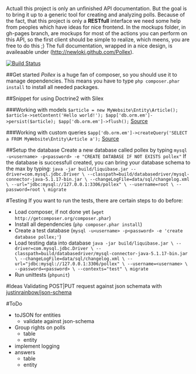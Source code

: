 Actuall this project is only an unfinished API documentation.
But the goal is to bring it up to a generic tool for creating and analyzing polls.
Because of the fact, that this project is only a __RESTfull__ interface we need
some help from peoples which have ideas for nice frontend.
In the mockups folder, in gh-pages branch, are mockups for most of the actions you can perform on this API,
so the first client should be simple to realize, which meens, you are free to do this ;)
The full documentation, wrapped in a nice design, is availeaable under (http://newloki.github.com/Pollex).

[![Build Status](https://secure.travis-ci.org/newLoki/Pollex.png?branch=master)](http://travis-ci.org/newLoki/Pollex)

##Get started
_Pollex_ is a huge fan of composer, so you should use it to manage dependencies.
This means you have to type `php composer.phar install` to install all needed packages.

##Snippet for using Doctrine2 with Silex

###Working with models
`$article = new MyWebsite\Entity\Article();
 $article->setContent('Hello world!');
 $app['db.orm.em']->persist($article);
 $app['db.orm.em']->flush();`
[Source](http://martinsikora.com/silex-doctrine2-orm)

###Working with custom queries
`$app['db.orm.em']->createQuery('SELECT a FROM MyWebsite\Entity\Article a');`
[Source](http://martinsikora.com/silex-doctrine2-orm)

##Setup the database
Create a new database called pollex by typing
`mysql -u<username> -p<password> -e "CREATE DATABASE IF NOT EXISTS pollex"`
If the database is successfull created, you can bring your database schema to the max by typing:
`java -jar build/liquibase.jar --driver=com.mysql.jdbc.Driver \
      --classpath=build/databasedriver/mysql-connector-java-5.1.17-bin.jar \
      --changeLogFile=data/sql/changelog.xml \
      --url="jdbc:mysql://127.0.0.1:3306/pollex" \
      --username=root \
      --password=root \
      migrate`

#Testing
If you want to run the tests, there are certain steps to do before:
* Load composer, if not done yet (`wget http://getcomposer.org/composer.phar`)
* Install all dependencies (`php composer.phar install`)
* Create a test database (`mysql -u<username> -p<password> -e 'create database pollex;'`)
* Load testing data into database
`java -jar build/liquibase.jar \
    --driver=com.mysql.jdbc.Driver \
    --classpath=build/databasedriver/mysql-connector-java-5.1.17-bin.jar \
    --changeLogFile=data/sql/changelog.xml \
    --url="jdbc:mysql://127.0.0.1:3306/pollex" \
    --username=<username> \
    --password=<password> \
    --contexts="test" \
migrate`
* Run unittests (`phpunit`)

#Ideas
Validating POST|PUT request against json schemata with [justinrainbow/json-schema](https://github.com/justinrainbow/json-schema)

#ToDo
* toJSON for entities
    * validate against json-schema
* Group rights on polls
    * table
    * entity
* implement logging
* answers
    * table
    * entity
